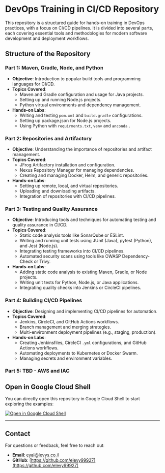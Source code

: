 # DevOps Training in CI/CD Repository

This repository is a structured guide for hands-on training in DevOps practices, with a focus on CI/CD pipelines. It is divided into several parts, each covering essential tools and methodologies for modern software development and deployment workflows.

## Structure of the Repository

### **Part 1: Maven, Gradle, Node, and Python**
- **Objective**: Introduction to popular build tools and programming languages for CI/CD.
- **Topics Covered**:
  - Maven and Gradle configuration and usage for Java projects.
  - Setting up and running Node.js projects.
  - Python virtual environments and dependency management.
- **Hands-on Labs**:
  - Writing and testing `pom.xml` and `build.gradle` configurations.
  - Setting up package.json for Node.js projects.
  - Using Python with `requirments.txt`, `venv` and `anconda` .

### **Part 2: Repositories and Artifactory**
- **Objective**: Understanding the importance of repositories and artifact management.
- **Topics Covered**:
  - JFrog Artifactory installation and configuration.
  - Nexus Repository Manager for managing dependencies.
  - Creating and managing Docker, Helm, and generic repositories.
- **Hands-on Labs**:
  - Setting up remote, local, and virtual repositories.
  - Uploading and downloading artifacts.
  - Integration of repositories with CI/CD pipelines.

### **Part 3: Testing and Quality Assurance** 
- **Objective**: Introducing tools and techniques for automating testing and quality assurance in CI/CD.
- **Topics Covered**:
  - Static code analysis tools like SonarQube or ESLint.
  - Writing and running unit tests using JUnit (Java), pytest (Python), and Jest (Node.js).
  - Integrating testing frameworks into CI/CD pipelines.
  - Automated security scans using tools like OWASP Dependency-Check or Trivy.
- **Hands-on Labs**:
  - Adding static code analysis to existing Maven, Gradle, or Node projects.
  - Writing unit tests for Python, Node.js, or Java applications.
  - Integrating quality checks into Jenkins or CircleCI pipelines.

### **Part 4: Building CI/CD Pipelines**
- **Objective**: Designing and implementing CI/CD pipelines for automation.
- **Topics Covered**:
  - Jenkins, CircleCI, and GitHub Actions workflows.
  - Branch management and merging strategies.
  - Multi-environment deployment pipelines (e.g., staging, production).
- **Hands-on Labs**:
  - Creating Jenkinsfiles, CircleCI `.yml` configurations, and GitHub Actions workflows.
  - Automating deployments to Kubernetes or Docker Swarm.
  - Managing secrets and environment variables.

### **Part 5: TBD - AWS and IAC**



## Open in Google Cloud Shell

You can directly open this repository in Google Cloud Shell to start exploring the examples:

[![Open in Google Cloud Shell](https://camo.githubusercontent.com/198b1d237c4023111c3f163552130daf552a0a684ea7a8ed1adc98c9b7f59659/68747470733a2f2f677374617469632e636f6d2f636c6f75647373682f696d616765732f6f70656e2d62746e2e737667)](https://shell.cloud.google.com/cloudshell/editor?cloudshell_git_repo=https://github.com/elevy99927/Jenkins-k8s)


---
## Contact

For questions or feedback, feel free to reach out:

- **Email**: eyal@levys.co.il
- **GitHub**: [https://github.com/elevy99927](https://github.com/elevy99927)
